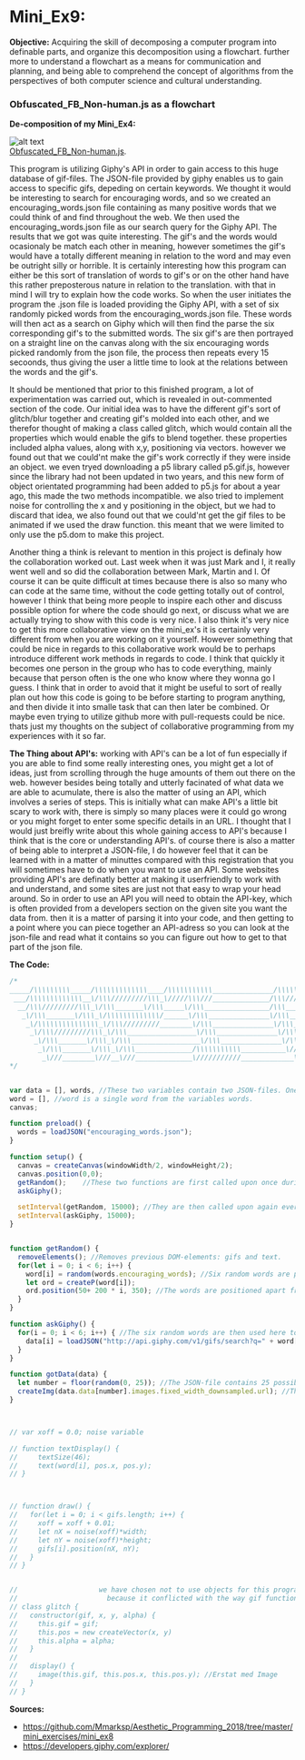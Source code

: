 # Mini_Ex9:

**Objective:**
Acquiring the skill of decomposing a computer program into definable parts, and organize this decomposition using a flowchart. further more to understand a flowchart as a means for communication and planning, and being able to comprehend the concept of algorithms from the perspectives of both computer science and cultural understanding. 

### Obfuscated_FB_Non-human.js as a flowchart
**De-composition of my Mini_Ex4:**

![alt text](https://github.com/L4COUR/Aesthetic_Programming_Mini_Ex-s/blob/master/Mini_Ex9/Mini_ex09%20(3).png "mini_ex9_flowchart")
</br>
[Obfuscated_FB_Non-human.js](https://github.com/L4COUR/Aesthetic_Programming_Mini_Ex-s/tree/master/Mini_Ex4).

This program is utilizing Giphy's API in order to gain access to this huge database of gif-files. The JSON-file provided by giphy enables us to gain access to specific gifs, depeding on certain keywords. We thought it would be interesting to search for encouraging words, and so we created an encouraging_words.json file containing as many positive words that we could think of and find throughout the web. We then used the encouraging_words.json file as our search query for the Giphy API. The results that we got was quite interesting. The gif's and the words would ocasionaly be match each other in meaning, however sometimes the gif's would have a totally different meaning in relation to the word and may even be outright silly or horrible. It is certainly interesting how this program can either be this sort of translation of words to gif's or on the other hand have this rather preposterous nature in relation to the translation. with that in mind I will try to explain how the code works. So when the user initiates the program the .json file is loaded providing the Giphy API, with a set of six randomly picked words from the encouraging_words.json file. These words will then act as a search on Giphy which will then find the parse the six corresponding gif's to the submitted words. The six gif's are then portrayed on a straight line on the canvas along with the six encouraging words picked randomly from the json file, the process then repeats every 15 secoonds, thus giving the user a little time to look at the relations between the words and the gif's.
</br>

It should be mentioned that prior to this finished program, a lot of experimentation was carried out, which is revealed in out-commented section of the code. Our initial idea was to have the different gif's sort of glitch/blur together and creating gif's molded into each other, and we therefor thought of making a class called glitch, which would contain all the properties which would enable the gifs to blend together. these properties included alpha values, along with x,y, positioning via vectors. however we found out that we could'nt make the gif's work correctly if they were inside an object. we even tryed downloading a p5 library called p5.gif.js, however since the library had not been updated in two years, and this new form of object orientated programming had been added to p5.js for about a year ago, this made the two methods incompatible. we also tried to implement noise for controlling the x and y positioning in the object, but we had to discard that idea, we also found out that we could'nt get the gif files to be animated if we used the draw function. this meant that we were limited to only use the p5.dom to make this project.
</br>

Another thing a think is relevant to mention in this project is definaly how the collaboration worked out. Last week when it was just Mark and I, it really went well and so did the collaboration between Mark, Martin and I. Of course it can be quite difficult at times because there is also so many who can code at the same time, without the code getting totally out of control, however I think that being more people to inspire each other and discuss possible option for where the code should go next, or discuss what we are actually trying to show with this code is very nice. I also think it's very nice to get this more collaborative view on the mini_ex's it is certainly very different from when you are working on it yourself. However something that could be nice in regards to this collaborative work would be to perhaps introduce different work methods in regards to code. I think that quickly it becomes one person in the group who has to code everything, mainly because that person often is the one who know where they wonna go I guess. I think that in order to avoid that it might be useful to sort of really plan out how this code is going to be before starting to program anything, and then divide it into smalle task that can then later be combined. Or maybe even trying to utilize github more with pull-requests could be nice. thats just my thoughts on the subject of collaborative programming from my experiences with it so far.
</br>

**The Thing about API's:**
working with API's can be a lot of fun especially if you are able to find some really interesting ones, you might get a lot of ideas, just from scrolling through the huge amounts of them out there on the web. however besides being totally and utterly facinated of what data we are able to acumulate, there is also the matter of using an API, which involves a series of steps. This is initially what can make API's a little bit scary to work with, there is simply so many places were it could go wrong or you might forget to enter some specific details in an URL. I thought that I would just breifly write about this whole gaining access to API's because I think that is the core or understanding API's. of course there is also a matter of being able to interpret a JSON-file, I do however feel that it can be learned with in a matter of minuttes compared with this registration that you will sometimes have to do when you want to use an API. Some websites providing API's are definatly better at making it userfriendly to work with and understand, and some sites are just not that easy to wrap your head around.
So in order to use an API you will need to obtain the API-key, which is often provided from a developers section on the given site you want the data from. then it is a matter of parsing it into your code, and then getting to a point where you can piece together an API-adress so you can look at the json-file and read what it contains so you can figure out how to get to that part of the json file.

**The Code:**

```javascript
/*
_____/\\\\\\\\\_____/\\\\\\\\\\\\\____/\\\\\\\\\\\_______________/\\\\\\\\\\\\__/\\\\\\\\\\\__/\\\\\\\\\\\\\\\_____/\\\\\\\\\\\___
 ___/\\\\\\\\\\\\\__\/\\\/////////\\\_\/////\\\///______________/\\\//////////__\/////\\\///__\/\\\///////////____/\\\/////////\\\_
  __/\\\/////////\\\_\/\\\_______\/\\\_____\/\\\________________/\\\_________________\/\\\_____\/\\\______________\//\\\______\///__
   _\/\\\_______\/\\\_\/\\\\\\\\\\\\\/______\/\\\_______________\/\\\____/\\\\\\\_____\/\\\_____\/\\\\\\\\\\\_______\////\\\_________
    _\/\\\\\\\\\\\\\\\_\/\\\/////////________\/\\\_______________\/\\\___\/////\\\_____\/\\\_____\/\\\///////___________\////\\\______
     _\/\\\/////////\\\_\/\\\_________________\/\\\_______________\/\\\_______\/\\\_____\/\\\_____\/\\\_____________________\////\\\___
      _\/\\\_______\/\\\_\/\\\_________________\/\\\_______________\/\\\_______\/\\\_____\/\\\_____\/\\\______________/\\\______\//\\\__
       _\/\\\_______\/\\\_\/\\\______________/\\\\\\\\\\\___________\//\\\\\\\\\\\\/___/\\\\\\\\\\\_\/\\\_____________\///\\\\\\\\\\\/___
        _\///________\///__\///______________\///////////_____________\////////////____\///////////__\///________________\///////////_____
*/


var data = [], words, //These two variables contain two JSON-files. One is an array, because it contains multiple instanses of the same set of strings (see line 45). Therefore it becomes an array containing arrays (since a JSON-file is an array once loaded).
word = [], //word is a single word from the variables words.
canvas;

function preload() {
  words = loadJSON("encouraging_words.json");
}

function setup() {
  canvas = createCanvas(windowWidth/2, windowHeight/2);
  canvas.position(0,0);
  getRandom();    //These two functions are first called upon once during setup.
  askGiphy();

  setInterval(getRandom, 15000); //They are then called upon again every 15 seconds.
  setInterval(askGiphy, 15000);
}


function getRandom() {
  removeElements(); //Removes previous DOM-elements: gifs and text.
  for(let i = 0; i < 6; i++) {
    word[i] = random(words.encouraging_words); //Six random words are picked out from the JSON-file over this for-loop
    let ord = createP(word[i]);
    ord.position(50+ 200 * i, 350); //The words are positioned apart from one another using the i-value to multiply.
  }
}

function askGiphy() {
  for(i = 0; i < 6; i++) { //The six random words are then used here to get six completely different JSON-files.
    data[i] = loadJSON("http://api.giphy.com/v1/gifs/search?q=" + word[i] + "&api_key=dc6zaTOxFJmzC&limit=25", gotData); //The callback function makes it so that gotData will run for every iteration of the loop right after this line here.
  }
}

function gotData(data) {
  let number = floor(random(0, 25)); //The JSON-file contains 25 possible gifs. As one file is loaded, the program will use a random number to pick one gif out.
  createImg(data.data[number].images.fixed_width_downsampled.url); //The gif is then displayed. fixed_width_downsampled was the only option we deemed was workable for our program.
}



// var xoff = 0.0; noise variable

// function textDisplay() {
//     textSize(46);
//     text(word[i], pos.x, pos.y);
// }



// function draw() {
//   for(let i = 0; i < gifs.length; i++) {
//     xoff = xoff + 0.01;
//     let nX = noise(xoff)*width;
//     let nY = noise(xoff)*height;
//     gifs[i].position(nX, nY);
//   }
// }


//                    we have chosen not to use objects for this program,
//                      because it conflicted with the way gif function
// class glitch {
//   constructor(gif, x, y, alpha) {
//     this.gif = gif;
//     this.pos = new createVector(x, y)
//     this.alpha = alpha;
//   }
//
//   display() {
//     image(this.gif, this.pos.x, this.pos.y); //Erstat med Image
//   }
// }

```
**Sources:**
- https://github.com/Mmarksp/Aesthetic_Programming_2018/tree/master/mini_exercises/mini_ex8
- https://developers.giphy.com/explorer/
